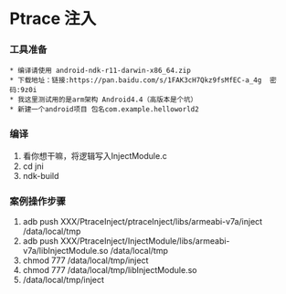 # Ptrace 注入

### 工具准备
    * 编译请使用 android-ndk-r11-darwin-x86_64.zip 
    * 下载地址：链接:https://pan.baidu.com/s/1FAK3cH7Qkz9fsMfEC-a_4g  密码:9z0i
    * 我这里测试用的是arm架构 Android4.4（高版本是个坑）
    * 新建一个android项目 包名com.example.helloworld2

### 编译
1. 看你想干嘛，将逻辑写入InjectModule.c
2. cd jni
3. ndk-build

### 案例操作步骤
1. adb push XXX/PtraceInject/ptraceInject/libs/armeabi-v7a/inject /data/local/tmp
2. adb push XXX/PtraceInject/InjectModule/libs/armeabi-v7a/libInjectModule.so /data/local/tmp
3. chmod 777 /data/local/tmp/inject
4. chmod 777 /data/local/tmp/libInjectModule.so
5. /data/local/tmp/inject